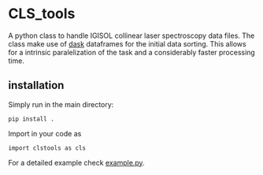 # CLS_tools

A python class to handle IGISOL collinear laser spectroscopy data files.
The class make use of [dask](https://docs.dask.org/) dataframes for the initial data sorting. This allows for a intrinsic paralelization of the task and a considerably faster processing time.

## installation

Simply run in the main directory:

`pip install .`

Import in your code as 

`import clstools as cls`

For a detailed example check [example.py](example.py).
